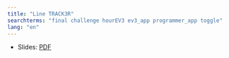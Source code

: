 ```yaml
---
title: "Line TRACK3R"
searchterms: "final challenge hourEV3 ev3_app programmer_app toggle"
lang: "en"
---
```

<ul>
 <li class="ng-binding">Slides:
 <a href="TabletLessons/HourOfEV3/LineTRACK3R.pdf">PDF</a>
 </li>
</ul>
